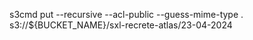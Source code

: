 s3cmd put --recursive --acl-public --guess-mime-type . s3://${BUCKET_NAME}/sxl-recrete-atlas/23-04-2024